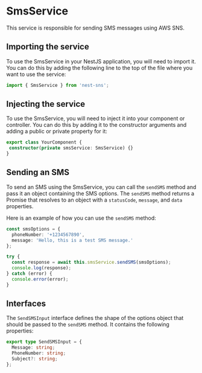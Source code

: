 # SmsService

This service is responsible for sending SMS messages using AWS SNS.

## Importing the service

To use the SmsService in your NestJS application, you will need to import it. You can do this by adding the following line to the top of the file where you want to use the service:

```ts
import { SmsService } from 'nest-sns';
```

## Injecting the service

To use the SmsService, you will need to inject it into your component or controller. You can do this by adding it to the constructor arguments and adding a public or private property for it:

```ts
export class YourComponent {   
 constructor(private smsService: SmsService) {} 
}
```

## Sending an SMS

To send an SMS using the SmsService, you can call the `sendSMS` method and pass it an object containing the SMS options. The `sendSMS` method returns a Promise that resolves to an object with a `statusCode`, `message`, and `data` properties.

Here is an example of how you can use the `sendSMS` method:

```ts
const smsOptions = {
  phoneNumber: '+1234567890',
  message: 'Hello, this is a test SMS message.'
};

try {
  const response = await this.smsService.sendSMS(smsOptions);
  console.log(response);
} catch (error) {
  console.error(error);
}
```

## Interfaces

The `SendSMSInput` interface defines the shape of the options object that should be passed to the `sendSMS` method. It contains the following properties:

```ts
export type SendSMSInput = {
  Message: string;
  PhoneNumber: string;
  Subject?: string;
};
```
